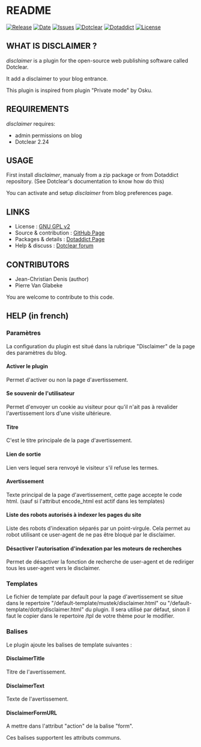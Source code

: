 # README

[![Release](https://img.shields.io/github/v/release/JcDenis/disclaimer)](https://github.com/JcDenis/disclaimer/releases)
[![Date](https://img.shields.io/github/release-date/JcDenis/disclaimer)](https://github.com/JcDenis/disclaimer/releases)
[![Issues](https://img.shields.io/github/issues/JcDenis/disclaimer)](https://github.com/JcDenis/disclaimer/issues)
[![Dotclear](https://img.shields.io/badge/dotclear-v2.24-blue.svg)](https://fr.dotclear.org/download)
[![Dotaddict](https://img.shields.io/badge/dotaddict-official-green.svg)](https://plugins.dotaddict.org/dc2/details/disclaimer)
[![License](https://img.shields.io/github/license/JcDenis/disclaimer)](https://github.com/JcDenis/disclaimer/blob/master/LICENSE)

## WHAT IS  DISCLAIMER ?

_disclaimer_  is a plugin for the open-source 
web publishing software called Dotclear.

It add a disclaimer to your blog entrance.

This plugin is inspired from plugin "Private mode"  by Osku.

## REQUIREMENTS

 _disclaimer_ requires: 

  * admin permissions on blog
  * Dotclear 2.24

## USAGE

First install _disclaimer_, manualy from a zip package or from 
Dotaddict repository. (See Dotclear's documentation to know how do this)

You can activate and setup _disclaimer_ from blog preferences page.

## LINKS

 * License : [GNU GPL v2](https://www.gnu.org/licenses/old-licenses/lgpl-2.0.html)
 * Source & contribution : [GitHub Page](https://github.com/JcDenis/disclaimer)
 * Packages & details : [Dotaddict Page](https://plugins.dotaddict.org/dc2/details/disclaimer)
 * Help & discuss : [Dotclear forum](http://forum.dotclear.org/viewtopic.php?id=40000)

## CONTRIBUTORS

 * Jean-Christian Denis (author)
 * Pierre Van Glabeke

 You are welcome to contribute to this code.

## HELP (in french)

### Paramètres

La configuration du plugin est situé dans
la rubrique "Disclaimer" de la page des paramètres du blog.

#### Activer le plugin

Permet d'activer ou non la page d'avertissement.

#### Se souvenir de l'utilisateur

Permet d'envoyer un cookie au visiteur pour qu'il n'ait pas
à revalider l'avertissement lors d'une visite ultérieure.

#### Titre

C'est le titre principale de la page d'avertissement.

#### Lien de sortie

Lien vers lequel sera renvoyé le visiteur s'il refuse les termes.

#### Avertissement

Texte principal de la page d'avertissement, cette page accepte le code html.
(sauf si l'attribut encode_html est actif dans les templates)

#### Liste des robots autorisés à indexer les pages du site

Liste des robots d'indexation séparés par un point-virgule.
Cela permet au robot utilisant ce user-agent de ne pas être bloqué par
le disclaimer.

#### Désactiver l'autorisation d'indexation par les moteurs de recherches

Permet de désactiver la fonction de recherche de user-agent et de rediriger
tous les user-agent vers le disclaimer.

### Templates

Le fichier de template par default pour la page d'avertissement 
se situe dans le repertoire "/default-template/mustek/disclaimer.html" ou
"/default-template/dotty/disclaimer.html" du plugin.
Il sera utilisé par défaut, sinon il faut le copier 
dans le repertoire /tpl de votre thème pour le modifier.

### Balises

Le plugin ajoute les balises de template suivantes :

#### DisclaimerTitle

Titre de l'avertissement.

#### DisclaimerText

Texte de l'avertissement.

#### DisclaimerFormURL

A mettre dans l'attribut "action" de la balise "form".

Ces balises supportent les attributs communs.
